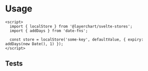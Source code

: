 <script lang="ts">
	import Preview from '$docs/Preview.svelte';
	import Code from '$docs/Code.svelte';

	import localStore from '$lib/stores/localStore';
	import testSource from '$lib/utils/object.test.ts?raw'
</script>

<h1>Usage</h1>

```svelte
<script>
  import { localStore } from '@layerchart/svelte-stores';
  import { addDays } from 'date-fns';

  const store = localStore('some-key', defaultValue, { expiry: addDays(new Date(), 1) });
</script>
```

<h2>Tests</h2>

<Code source={testSource} language='js' />

